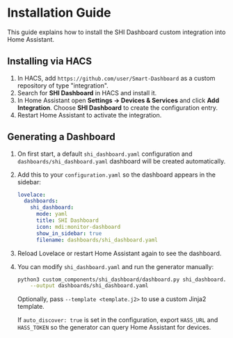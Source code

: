 # Installation Guide

This guide explains how to install the SHI Dashboard custom integration into Home Assistant.

## Installing via HACS
1. In HACS, add `https://github.com/user/Smart-Dashboard` as a custom repository of type "integration".
2. Search for **SHI Dashboard** in HACS and install it.
3. In Home Assistant open **Settings → Devices & Services** and click **Add Integration**.
   Choose **SHI Dashboard** to create the configuration entry.
4. Restart Home Assistant to activate the integration.

## Generating a Dashboard
1. On first start, a default `shi_dashboard.yaml` configuration and
   `dashboards/shi_dashboard.yaml` dashboard will be created automatically.
2. Add this to your `configuration.yaml` so the dashboard appears in the sidebar:

   ```yaml
   lovelace:
     dashboards:
       shi_dashboard:
         mode: yaml
         title: SHI Dashboard
         icon: mdi:monitor-dashboard
         show_in_sidebar: true
         filename: dashboards/shi_dashboard.yaml
   ```
3. Reload Lovelace or restart Home Assistant again to see the dashboard.
3. You can modify `shi_dashboard.yaml` and run the generator manually:
   ```bash
   python3 custom_components/shi_dashboard/dashboard.py shi_dashboard.yaml \
       --output dashboards/shi_dashboard.yaml
   ```
   Optionally, pass `--template <template.j2>` to use a custom Jinja2 template.

   If `auto_discover: true` is set in the configuration, export `HASS_URL` and `HASS_TOKEN` so the generator can query Home Assistant for devices.


